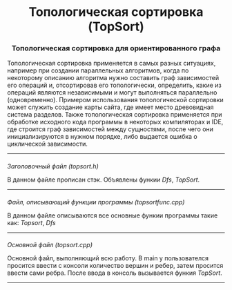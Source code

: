<h1 align="center"> Топологическая сортировка (TopSort)
<h3 align="center">Топологическая сортировка для ориентированного графа</h3>

Топологическая сортировка применяется в самых разных ситуациях, например при создании параллельных алгоритмов, когда по некоторому описанию алгоритма нужно составить граф зависимостей его операций и, отсортировав его топологически, определить, какие из операций являются независимыми и могут выполняться параллельно (одновременно). Примером использования топологической сортировки может служить создание карты сайта, где имеет место древовидная система разделов. Также топологическая сортировка применяется при обработке исходного кода программы в некоторых компиляторах и IDE, где строится граф зависимостей между сущностями, после чего они инициализируются в нужном порядке, либо выдается ошибка о циклической зависимости.

<hr>

*<h4></h4> Заголовочный файл (topsort.h)*


В данном файле прописан стэк. Объявлены функии *Dfs*, *TopSort*.

<hr>

*<h4></h4> Файл, описывающий функции программы (topsortfunc.cpp)*


В данном файле описываются все основные функии программы такие как: *Topsort*, *Dfs*

<hr>

*<h4></h4> Основной файл (topsort.cpp)*


Основной файл, выполняющий всю работу. В main у пользователся просится ввести с консоли количество вершин и ребер, затем просится ввести сами ребра. После ввода в консоль вызывается функия *TopSort*.

<hr>

